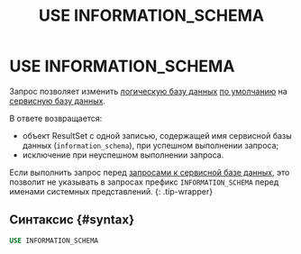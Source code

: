 ﻿---
layout: default
title: USE INFORMATION_SCHEMA
nav_order: 36
parent: Запросы SQL+
grand_parent: Справочная информация
has_children: false
has_toc: false
---

# USE INFORMATION_SCHEMA

Запрос позволяет изменить [логическую базу данных](../../../overview/main_concepts/logical_db/logical_db.md) 
[по умолчанию](../../../working_with_system/other_features/default_db_set-up/default_db_set-up.md) 
на [сервисную базу данных](../../../overview/main_concepts/service_db/service_db.md).

В ответе возвращается:
*   объект ResultSet c одной записью, содержащей имя сервисной базы данных (`information_schema`), 
    при успешном выполнении запроса;
*   исключение при неуспешном выполнении запроса.

Если выполнить запрос перед [запросами к сервисной базе данных](../SELECT_FROM_INFORMATION_SCHEMA/SELECT_FROM_INFORMATION_SCHEMA.md),
это позволит не указывать в запросах префикс `INFORMATION_SCHEMA` перед именами системных
представлений.
{: .tip-wrapper}

## Синтаксис {#syntax}

```sql
USE INFORMATION_SCHEMA
```